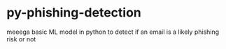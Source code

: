 # py-phishing-detection
meeega basic ML model in python to detect if an email is a likely phishing risk or not
